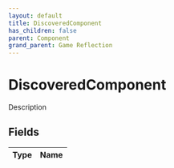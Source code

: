 ```yaml
---
layout: default
title: DiscoveredComponent
has_children: false
parent: Component
grand_parent: Game Reflection
---
```

# DiscoveredComponent
Description 

## Fields

| Type | Name |
|:-------------|:--------------|

